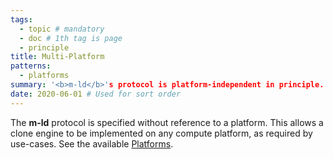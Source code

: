 ```yaml
---
tags:
  - topic # mandatory
  - doc # 1th tag is page
  - principle
title: Multi-Platform
patterns:
  - platforms
summary: '<b>m-ld</b>'s protocol is platform-independent in principle.'
date: 2020-06-01 # Used for sort order
---
```

The **m-ld** protocol is specified without reference to a platform. This allows
a clone engine to be implemented on any compute platform, as required by
use-cases. See the available [Platforms](/doc/#platforms).